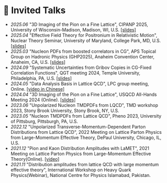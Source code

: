 # 💬 Invited Talks
- *2025.06* "3D Imaging of the Pion on a Fine Lattice", CIPANP 2025, University of Wisconsin-Madison, Madison, WI, U.S. [\[slides\]](notes/CIPANP_Jinchen.pdf)
- *2025.04* "Effective Field Theory for Positronium in Relativistic Motion", Nuclear Theory Seminar, University of Maryland, College Park, MD, U.S. [\[slides\]](notes/NT_seminar_Jinchen.pdf)
- *2025.03* "Nucleon PDFs from boosted correlators in CG", APS Topical Group on Hadronic Physics (GHP2025), Anaheim Convention Center, Anaheim, CA, U.S. [\[slides\]](notes/GHP_2025_Jinchen.pdf)
- *2024.09* "Systematic Uncertainties from Gribov Copies in CG-Fixed Correlation Functions", QGT meeting 2024, Temple University, Philadelphia, PA, U.S. [\[slides\]](notes/2024_QGT_Gribov.pdf)
- *2024.05* "Data Analysis Basis in Lattice QCD", LPC group meeting, Online. [\[video in Chinese\]](https://www.youtube.com/watch?v=AmjeCycQEoE)
- *2024.04* "3D Imaging of the Pion on a Fine Lattice", USQCD All-Hands Meeting 2024 (Online). [\[slides\]](notes/2024_USQCD_AHM_Jinchen.pdf)
- *2023.06* "Unpolarized Nucleon TMDPDFs from LQCD", TMD workshop 2023, Stony Brook University, Stony Brook, NY, U.S.
- *2023.05* "Nucleon TMDPDFs from Lattice QCD", Pheno 2023, University of Pittsburg, Pittsburgh, PA, U.S.
- *2022.12* "Unpolarized Transverse-Momentum-Dependent Parton Distributions from Lattice QCD", 2022 Meeting on Lattice Parton Physics from Large-Momentum Effective Theory, DePaul University, Chicago, IL, U.S.
- *2021.12* "Pion and Kaon Distribution Amplitudes with LaMET", 2021 Meeting on Lattice Parton Physics from Large-Momentum Effective Theory(Online). [\[video\]](https://www.bilibili.com/video/BV1DR4y1t7K5/?vd_source=b9d5f592c36b511171eecc182e29ea52)
- *2021.11* "Distribution amplitudes from lattice QCD with large momentum effective theory", International Workshop on Heavy Quark Physics(Webinar), National Centre for Physics Islamabad, Pakistan.
